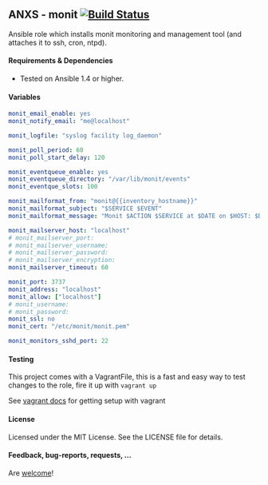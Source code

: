 ## ANXS - monit [![Build Status](https://travis-ci.org/ANXS/monit.png)](https://travis-ci.org/ANXS/monit)

Ansible role which installs monit monitoring and management tool (and attaches it to ssh, cron, ntpd).


#### Requirements & Dependencies
- Tested on Ansible 1.4 or higher.


#### Variables

```yaml
monit_email_enable: yes
monit_notify_email: "me@localhost"

monit_logfile: "syslog facility log_daemon"

monit_poll_period: 60
monit_poll_start_delay: 120

monit_eventqueue_enable: yes
monit_eventqueue_directory: "/var/lib/monit/events"
monit_eventque_slots: 100

monit_mailformat_from: "monit@{{inventory_hostname}}"
monit_mailformat_subject: "$SERVICE $EVENT"
monit_mailformat_message: "Monit $ACTION $SERVICE at $DATE on $HOST: $DESCRIPTION."

monit_mailserver_host: "localhost"
# monit_mailserver_port:
# monit_mailserver_username:
# monit_mailserver_password:
# monit_mailserver_encryption:
monit_mailserver_timeout: 60

monit_port: 3737
monit_address: "localhost"
monit_allow: ["localhost"]
# monit_username:
# monit_password:
monit_ssl: no
monit_cert: "/etc/monit/monit.pem"

monit_monitors_sshd_port: 22
```


#### Testing
This project comes with a VagrantFile, this is a fast and easy way to test changes to the role, fire it up with `vagrant up`

See [vagrant docs](https://docs.vagrantup.com/v2/) for getting setup with vagrant


#### License

Licensed under the MIT License. See the LICENSE file for details.


#### Feedback, bug-reports, requests, ...

Are [welcome](https://github.com/ANXS/monit/issues)!
